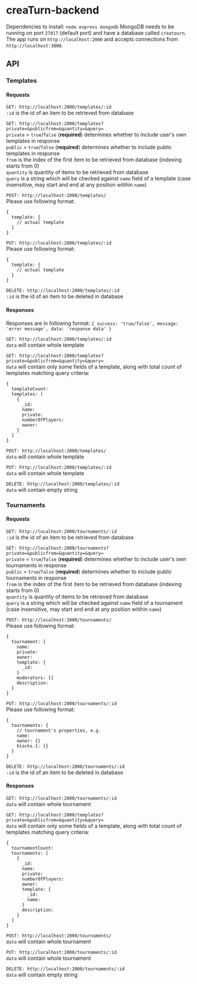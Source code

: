 # creaTurn-backend

Dependencies to install: `node express mongodb` MongoDB needs to be running on port `27017` (default port) and have a database called `creatourn`.<br>
The app runs on `http://localhost:2000` and accepts connections from `http://localhost:3000`.

## API

### Templates

#### Requests

`GET: http://localhost:2000/templates/:id`<br>
`:id` is the id of an item to be retrieved from database

`GET: http://localhost:2000/templates?private=&publicfrom=&quantity=&query=`<br>
`private` = `true`/`false` (**required**) determines whether to include user's own templates in response<br>
`public` = `true`/`false` (**required**) determines whether to include public templates in response<br>
`from` is the index of the first item to be retrieved from database (indexing starts from 0)<br>
`quantity` is quantity of items to be retrieved from database<br>
`query` is a string which will be checked against `name` field of a template (case insensitive, may start and end at any position witihin `name`)

`POST: http://localhost:2000/templates/`<br>
Please use following format:

```
{
  template: {
    // actual template
  }
}
```

`PUT: http://localhost:2000/templates/:id`<br>
Please use following format:

```
{
  template: {
    // actual template
  }
}
```

`DELETE: http://localhost:2000/templates/:id`<br>
`:id` is the id of an item to be deleted in database

#### Responses



Responses are in following format: `{ success: 'true/false', message: 'error message', data: 'response data' }`



`GET: http://localhost:2000/templates/:id`<br>
`data` will contain whole template



`GET: http://localhost:2000/templates?private=&publicfrom=&quantity=&query=`<br>
`data` will contain only some fields of a template, along with total count of templates matching query criteria:

```
{
  templateCount:
  templates: [
    {
      _id:
      name:
      private:
      numberOfPlayers:
      owner:
    }
  ]
}
```

`POST: http://localhost:2000/templates/`<br>
`data` will contain whole template

`PUT: http://localhost:2000/templates/:id`<br>
`data` will contain whole template

`DELETE: http://localhost:2000/templates/:id`<br>
`data` will contain empty string

### Tournaments

#### Requests

`GET: http://localhost:2000/tournaments/:id`<br>
`:id` is the id of an item to be retrieved from database

`GET: http://localhost:2000/tournaments?private=&publicfrom=&quantity=&query=`<br>
`private` = `true`/`false` (**required**) determines whether to include user's own tournaments in response<br>
`public` = `true`/`false` (**required**) determines whether to include public tournaments in response<br>
`from` is the index of the first item to be retrieved from database (indexing starts from 0)<br>
`quantity` is quantity of items to be retrieved from database<br>
`query` is a string which will be checked against `name` field of a tournament (case insensitive, may start and end at any position witihin `name`)

`POST: http://localhost:2000/tournaments/`<br>
Please use following format:

```
{
  tournament: {
    name:
    private:
    owner:
    template: {
      _id:
    }
    moderators: []
    description:
  }
}
```

`PUT: http://localhost:2000/tournaments/:id`<br>
Please use following format:

```
{
  tournaments: {
    // tournament's properties, e.g.
    name:
    owner: {}
    blocks.1: {}
  }
}
```

`DELETE: http://localhost:2000/tournaments/:id`<br>
`:id` is the id of an item to be deleted in database

#### Responses

`GET: http://localhost:2000/tournaments/:id`<br>
`data` will contain whole tournament

`GET: http://localhost:2000/templates?private=&publicfrom=&quantity=&query=`<br>
`data` will contain only some fields of a template, along with total count of templates matching query criteria:

```
{
  tournamentCount:
  tournaments: [
    {
      _id:
      name:
      private:
      numberOfPlayers:
      owner:
      template: {
        _id:
        name:
      }
      description:
    }
  ]
}
```

`POST: http://localhost:2000/tournaments/`<br>
`data` will contain whole tournament

`PUT: http://localhost:2000/tournaments/:id`<br>
`data` will contain whole tournament

`DELETE: http://localhost:2000/tournaments/:id`<br>
`data` will contain empty string

